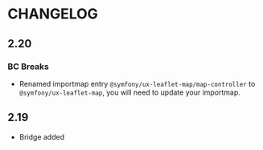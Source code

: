 # CHANGELOG

## 2.20

### BC Breaks

-   Renamed importmap entry `@symfony/ux-leaflet-map/map-controller` to `@symfony/ux-leaflet-map`, 
    you will need to update your importmap. 

## 2.19

-   Bridge added
